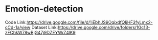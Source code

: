 # Emotion-detection
Code Link:https://drive.google.com/file/d/1iEbhJS9OqixdfQIjHF3fyLmx2-cCd-1a/view
Dataset Link:https://drive.google.com/drive/folders/1Gc13-zFChkW78wBjG47j9DZEYWrZ4lK9
